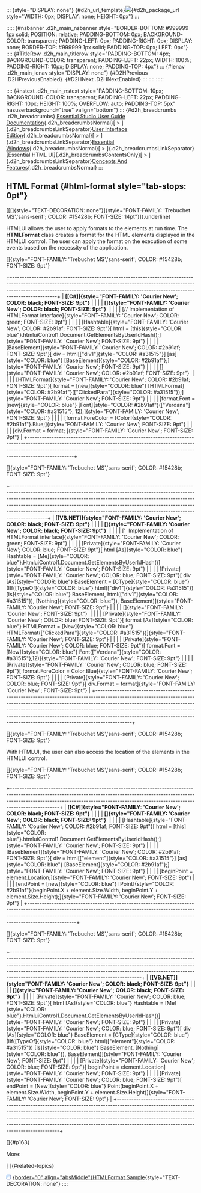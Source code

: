 ::: {style="DISPLAY: none"}
[](ms-xhelp:///?Id=d2h_url_template){#d2h_url_template}![](!package_url!){#d2h_package_url style="WIDTH: 0px; DISPLAY: none; HEIGHT: 0px"}
:::

::::: {#nsbanner .d2h_main_nsbanner style="BORDER-BOTTOM: #999999 1px solid; POSITION: relative; PADDING-BOTTOM: 0px; BACKGROUND-COLOR: transparent; PADDING-LEFT: 0px; PADDING-RIGHT: 0px; DISPLAY: none; BORDER-TOP: #999999 1px solid; PADDING-TOP: 0px; LEFT: 0px"}
:::: {#TitleRow .d2h_main_titlerow style="PADDING-BOTTOM: 4px; BACKGROUND-COLOR: transparent; PADDING-LEFT: 22px; WIDTH: 100%; PADDING-RIGHT: 10px; DISPLAY: none; PADDING-TOP: 4px"}
::: {#ienav .d2h_main_ienav style="DISPLAY: none"}
[](ms-xhelp:///?Id=6c2e4211-d22d-4cb9-b05a-9142c27922f6){#D2HPrevious .D2HPreviousEnabled}  [](ms-xhelp:///?Id=ed814788-5ce3-4c04-b15a-489f107683da){#D2HNext .D2HNextEnabled}
:::
::::
:::::

:::: {#nstext .d2h_main_nstext style="PADDING-BOTTOM: 10px; BACKGROUND-COLOR: transparent; PADDING-LEFT: 22px; PADDING-RIGHT: 10px; HEIGHT: 100%; OVERFLOW: auto; PADDING-TOP: 5px" hasuserbackground="true" valign="bottom"}
::: {#d2h_breadcrumbs .d2h_breadcrumbs}
[Essential Studio User Guide Documentation](ms-xhelp:///?Id=12457748-09e3-4d74-a240-8e049cedf030){.d2h_breadcrumbsNormal}[ \> ]{.d2h_breadcrumbsLinkSeparator}[User Interface Edition](ms-xhelp:///?Id=c29296b7-531c-413b-a0ec-488ca1f7f669){.d2h_breadcrumbsNormal}[ \> ]{.d2h_breadcrumbsLinkSeparator}[Essential Windows](ms-xhelp:///?Id=e60759d8-47a4-4570-9d7a-16a68d63f2ea){.d2h_breadcrumbsNormal}[ \> ]{.d2h_breadcrumbsLinkSeparator}[Essential HTML UI]{.d2h_breadcrumbsContentsOnly}[ \> ]{.d2h_breadcrumbsLinkSeparator}[Concepts And Features](ms-xhelp:///?Id=fcb5d682-601f-4d1c-ae54-299d1cc60ad8){.d2h_breadcrumbsNormal}
:::

## HTML Format {#html-format style="tab-stops: 0pt"}

[[[]{style="TEXT-DECORATION: none"}]{style="FONT-FAMILY: 'Trebuchet MS','sans-serif'; COLOR: #15428b; FONT-SIZE: 14pt"}]{.underline} 

HTMLUI allows the user to apply formats to the elements at run time. The **HTMLFormat** class creates a format for the HTML elements displayed in the HTMLUI control. The user can apply the format on the execution of some events based on the necessity of the application.

[]{style="FONT-FAMILY: 'Trebuchet MS','sans-serif'; COLOR: #15428b; FONT-SIZE: 9pt"} 

+-------------------------------------------------------------------------------------------------------------------------------------------------------------------------------------------------------------------------------------------------------------+
| **[\[C#\]]{style="FONT-FAMILY: 'Courier New'; COLOR: black; FONT-SIZE: 9pt"}**                                                                                                                                                                              |
|                                                                                                                                                                                                                                                             |
| **[]{style="FONT-FAMILY: 'Courier New'; COLOR: black; FONT-SIZE: 9pt"}**                                                                                                                                                                                    |
|                                                                                                                                                                                                                                                             |
| [// Implementation of HTMLFormat interface]{style="FONT-FAMILY: 'Courier New'; COLOR: green; FONT-SIZE: 9pt"}                                                                                                                                               |
|                                                                                                                                                                                                                                                             |
| [Hashtable]{style="FONT-FAMILY: 'Courier New'; COLOR: #2b91af; FONT-SIZE: 9pt"}[ html = [this]{style="COLOR: blue"}.htmluiControl1.Document.GetElementsByUserIdHash();]{style="FONT-FAMILY: 'Courier New'; FONT-SIZE: 9pt"}                                 |
|                                                                                                                                                                                                                                                             |
| [BaseElement]{style="FONT-FAMILY: 'Courier New'; COLOR: #2b91af; FONT-SIZE: 9pt"}[ div = html\[[\"div1\"]{style="COLOR: #a31515"}\] [as]{style="COLOR: blue"} [BaseElement]{style="COLOR: #2b91af"};]{style="FONT-FAMILY: 'Courier New'; FONT-SIZE: 9pt"}   |
|                                                                                                                                                                                                                                                             |
| []{style="FONT-FAMILY: 'Courier New'; COLOR: #2b91af; FONT-SIZE: 9pt"}                                                                                                                                                                                      |
|                                                                                                                                                                                                                                                             |
| [HTMLFormat]{style="FONT-FAMILY: 'Courier New'; COLOR: #2b91af; FONT-SIZE: 9pt"}[ format = [new]{style="COLOR: blue"} [HTMLFormat]{style="COLOR: #2b91af"}([\"ClickedPara\"]{style="COLOR: #a31515"});]{style="FONT-FAMILY: 'Courier New'; FONT-SIZE: 9pt"} |
|                                                                                                                                                                                                                                                             |
| [format.Font = [new]{style="COLOR: blue"} [Font]{style="COLOR: #2b91af"}([\"Verdana\"]{style="COLOR: #a31515"}, 12);]{style="FONT-FAMILY: 'Courier New'; FONT-SIZE: 9pt"}                                                                                   |
|                                                                                                                                                                                                                                                             |
| [format.ForeColor = [Color]{style="COLOR: #2b91af"}.Blue;]{style="FONT-FAMILY: 'Courier New'; FONT-SIZE: 9pt"}                                                                                                                                              |
|                                                                                                                                                                                                                                                             |
| [div.Format = format; ]{style="FONT-FAMILY: 'Courier New'; FONT-SIZE: 9pt"}                                                                                                                                                                                 |
+-------------------------------------------------------------------------------------------------------------------------------------------------------------------------------------------------------------------------------------------------------------+

[]{style="FONT-FAMILY: 'Trebuchet MS','sans-serif'; COLOR: #15428b; FONT-SIZE: 9pt"} 

+---------------------------------------------------------------------------------------------------------------------------------------------------------------------------------------------------------------------------------------------------------------------------------------------------------------------------------------------------------------------------------------------------------------------+
| **[\[VB.NET\]]{style="FONT-FAMILY: 'Courier New'; COLOR: black; FONT-SIZE: 9pt"}**                                                                                                                                                                                                                                                                                                                                  |
|                                                                                                                                                                                                                                                                                                                                                                                                                     |
| **[]{style="FONT-FAMILY: 'Courier New'; COLOR: black; FONT-SIZE: 9pt"}**                                                                                                                                                                                                                                                                                                                                            |
|                                                                                                                                                                                                                                                                                                                                                                                                                     |
| [\'  Implementation of HTMLFormat interface]{style="FONT-FAMILY: 'Courier New'; COLOR: green; FONT-SIZE: 9pt"}                                                                                                                                                                                                                                                                                                      |
|                                                                                                                                                                                                                                                                                                                                                                                                                     |
| [Private]{style="FONT-FAMILY: 'Courier New'; COLOR: blue; FONT-SIZE: 9pt"}[ html [As]{style="COLOR: blue"} Hashtable = [Me]{style="COLOR: blue"}.HtmluiControl1.Document.GetElementsByUserIdHash()]{style="FONT-FAMILY: 'Courier New'; FONT-SIZE: 9pt"}                                                                                                                                                             |
|                                                                                                                                                                                                                                                                                                                                                                                                                     |
| [Private]{style="FONT-FAMILY: 'Courier New'; COLOR: blue; FONT-SIZE: 9pt"}[ div [As]{style="COLOR: blue"} BaseElement = [CType]{style="COLOR: blue"}(IIf([TypeOf]{style="COLOR: blue"} html([\"div1\"]{style="COLOR: #a31515"}) [Is]{style="COLOR: blue"} BaseElement, html([\"div1\"]{style="COLOR: #a31515"}), [Nothing]{style="COLOR: blue"}), BaseElement)]{style="FONT-FAMILY: 'Courier New'; FONT-SIZE: 9pt"} |
|                                                                                                                                                                                                                                                                                                                                                                                                                     |
| []{style="FONT-FAMILY: 'Courier New'; FONT-SIZE: 9pt"}                                                                                                                                                                                                                                                                                                                                                              |
|                                                                                                                                                                                                                                                                                                                                                                                                                     |
| [Private]{style="FONT-FAMILY: 'Courier New'; COLOR: blue; FONT-SIZE: 9pt"}[ format [As]{style="COLOR: blue"} HTMLFormat = [New]{style="COLOR: blue"} HTMLFormat([\"ClickedPara\"]{style="COLOR: #a31515"})]{style="FONT-FAMILY: 'Courier New'; FONT-SIZE: 9pt"}                                                                                                                                                     |
|                                                                                                                                                                                                                                                                                                                                                                                                                     |
| [Private]{style="FONT-FAMILY: 'Courier New'; COLOR: blue; FONT-SIZE: 9pt"}[ format.Font = [New]{style="COLOR: blue"} Font([\"Verdana\"]{style="COLOR: #a31515"},12)]{style="FONT-FAMILY: 'Courier New'; FONT-SIZE: 9pt"}                                                                                                                                                                                            |
|                                                                                                                                                                                                                                                                                                                                                                                                                     |
| [Private]{style="FONT-FAMILY: 'Courier New'; COLOR: blue; FONT-SIZE: 9pt"}[ format.ForeColor = Color.Blue]{style="FONT-FAMILY: 'Courier New'; FONT-SIZE: 9pt"}                                                                                                                                                                                                                                                      |
|                                                                                                                                                                                                                                                                                                                                                                                                                     |
| [Private]{style="FONT-FAMILY: 'Courier New'; COLOR: blue; FONT-SIZE: 9pt"}[ div.Format = format]{style="FONT-FAMILY: 'Courier New'; FONT-SIZE: 9pt"}                                                                                                                                                                                                                                                                |
+---------------------------------------------------------------------------------------------------------------------------------------------------------------------------------------------------------------------------------------------------------------------------------------------------------------------------------------------------------------------------------------------------------------------+

[]{style="FONT-FAMILY: 'Trebuchet MS','sans-serif'; COLOR: #15428b; FONT-SIZE: 9pt"} 

With HTMLUI, the user can also access the location of the elements in the HTMLUI control.

[]{style="FONT-FAMILY: 'Trebuchet MS','sans-serif'; COLOR: #15428b; FONT-SIZE: 9pt"} 

+--------------------------------------------------------------------------------------------------------------------------------------------------------------------------------------------------------------------------------------------------------------+
| **[\[C#\]]{style="FONT-FAMILY: 'Courier New'; COLOR: black; FONT-SIZE: 9pt"}**                                                                                                                                                                               |
|                                                                                                                                                                                                                                                              |
| **[]{style="FONT-FAMILY: 'Courier New'; COLOR: black; FONT-SIZE: 9pt"}**                                                                                                                                                                                     |
|                                                                                                                                                                                                                                                              |
| [Hashtable]{style="FONT-FAMILY: 'Courier New'; COLOR: #2b91af; FONT-SIZE: 9pt"}[ html = [this]{style="COLOR: blue"}.htmluiControl1.Document.GetElementsByUserIdHash();]{style="FONT-FAMILY: 'Courier New'; FONT-SIZE: 9pt"}                                  |
|                                                                                                                                                                                                                                                              |
| [BaseElement]{style="FONT-FAMILY: 'Courier New'; COLOR: #2b91af; FONT-SIZE: 9pt"}[ div = html\[[\"element\"]{style="COLOR: #a31515"}\] [as]{style="COLOR: blue"} [BaseElement]{style="COLOR: #2b91af"};]{style="FONT-FAMILY: 'Courier New'; FONT-SIZE: 9pt"} |
|                                                                                                                                                                                                                                                              |
| [beginPoint = element.Location;]{style="FONT-FAMILY: 'Courier New'; FONT-SIZE: 9pt"}                                                                                                                                                                         |
|                                                                                                                                                                                                                                                              |
| [endPoint = [new]{style="COLOR: blue"} [Point]{style="COLOR: #2b91af"}(beginPoint.X + element.Size.Width, beginPoint.Y + element.Size.Height);]{style="FONT-FAMILY: 'Courier New'; FONT-SIZE: 9pt"}                                                          |
+--------------------------------------------------------------------------------------------------------------------------------------------------------------------------------------------------------------------------------------------------------------+

[]{style="FONT-FAMILY: 'Trebuchet MS','sans-serif'; COLOR: #15428b; FONT-SIZE: 9pt"} 

+------------------------------------------------------------------------------------------------------------------------------------------------------------------------------------------------------------------------------------------------------------------------------------------------------------------------------------------------------------------------------+
| **[\[VB.NET\]]{style="FONT-FAMILY: 'Courier New'; COLOR: black; FONT-SIZE: 9pt"}**                                                                                                                                                                                                                                                                                           |
|                                                                                                                                                                                                                                                                                                                                                                              |
| **[]{style="FONT-FAMILY: 'Courier New'; COLOR: black; FONT-SIZE: 9pt"}**                                                                                                                                                                                                                                                                                                     |
|                                                                                                                                                                                                                                                                                                                                                                              |
| [Private]{style="FONT-FAMILY: 'Courier New'; COLOR: blue; FONT-SIZE: 9pt"}[ html [As]{style="COLOR: blue"} Hashtable = [Me]{style="COLOR: blue"}.HtmluiControl1.Document.GetElementsByUserIdHash()]{style="FONT-FAMILY: 'Courier New'; FONT-SIZE: 9pt"}                                                                                                                      |
|                                                                                                                                                                                                                                                                                                                                                                              |
| [Private]{style="FONT-FAMILY: 'Courier New'; COLOR: blue; FONT-SIZE: 9pt"}[ div [As]{style="COLOR: blue"} BaseElement = [CType]{style="COLOR: blue"}(IIf([TypeOf]{style="COLOR: blue"} html([\"element\"]{style="COLOR: #a31515"}) [Is]{style="COLOR: blue"} BaseElement, [Nothing]{style="COLOR: blue"}), BaseElement)]{style="FONT-FAMILY: 'Courier New'; FONT-SIZE: 9pt"} |
|                                                                                                                                                                                                                                                                                                                                                                              |
| [Private]{style="FONT-FAMILY: 'Courier New'; COLOR: blue; FONT-SIZE: 9pt"}[ beginPoint = element.Location]{style="FONT-FAMILY: 'Courier New'; FONT-SIZE: 9pt"}                                                                                                                                                                                                               |
|                                                                                                                                                                                                                                                                                                                                                                              |
| [Private]{style="FONT-FAMILY: 'Courier New'; COLOR: blue; FONT-SIZE: 9pt"}[ endPoint = [New]{style="COLOR: blue"} Point(beginPoint.X + element.Size.Width, beginPoint.Y + element.Size.Height)]{style="FONT-FAMILY: 'Courier New'; FONT-SIZE: 9pt"}                                                                                                                          |
+------------------------------------------------------------------------------------------------------------------------------------------------------------------------------------------------------------------------------------------------------------------------------------------------------------------------------------------------------------------------------+

[]{#p163} 

More:

[ ]{#related-topics}

[![](button.gif){border="0" align="absMiddle"}HTMLFormat Sample](ms-xhelp:///?Id=ed814788-5ce3-4c04-b15a-489f107683da){style="TEXT-DECORATION: none"}
::::
